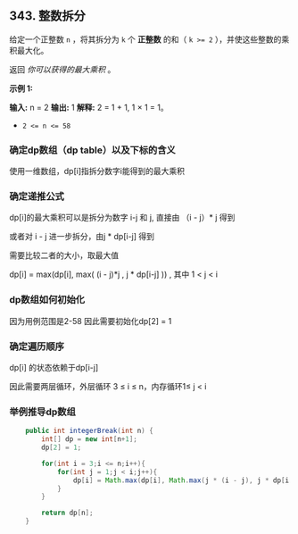 ## 343. 整数拆分

给定一个正整数 `n` ，将其拆分为 `k` 个 **正整数** 的和（ `k >= 2` ），并使这些整数的乘积最大化。

返回 *你可以获得的最大乘积* 。

**示例 1:**

**输入:** n = 2
**输出:** 1
**解释:** 2 = 1 + 1, 1 × 1 = 1。

- `2 <= n <= 58`



### 确定dp数组（dp table）以及下标的含义

使用一维数组，dp[i]指拆分数字i能得到的最大乘积

### 确定递推公式

dp[i]的最大乘积可以是拆分为数字 i-j 和 j, 直接由 （i - j）* j 得到

或者对 i - j 进一步拆分，由j * dp[i-j] 得到

需要比较二者的大小，取最大值

dp[i] = max(dp[i], max( (i - j)*j ,  j * dp[i-j]  )) , 其中 1 < j < i

### dp数组如何初始化

因为用例范围是2-58 因此需要初始化dp[2] = 1

### 确定遍历顺序

dp[i] 的状态依赖于dp[i-j]

因此需要两层循环，外层循环 3 ≤ i ≤ n，内存循环1≤ j < i

### 举例推导dp数组





```Java
    public int integerBreak(int n) {
        int[] dp = new int[n+1];
        dp[2] = 1;

        for(int i = 3;i <= n;i++){
            for(int j = 1;j < i;j++){
                dp[i] = Math.max(dp[i], Math.max(j * (i - j), j * dp[i - j]));
            }
        }

        return dp[n];
    }
```

